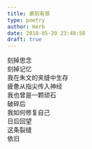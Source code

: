```yaml
---  
title: 篆刻有感  
type: poetry  
author: Herb  
date: 2018-05-20 23:48:58  
draft: true
---  
```

刻掉思念  
刻掉记忆  
我在朱文的夹缝中生存  
疲惫从指尖传入神经  
我也曾是一颗顽石    
破碎后  
我如何修复自己  
日后回望  
这条裂缝  
依旧